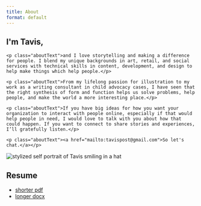 ```yaml
---
title: About
format: default
---
```


<article class="aboutContainer">
  <div>
    <h1 class="aboutText lessLeading">I'm Tavis,</h1>

    <p class="aboutText">and I love storytelling and making a difference for people. I blend my unique backgrounds in art, retail, and social services with technical skills in content, development, and design to help make things which help people.</p>

    <p class="aboutText">From my lifelong passion for illustration to my work as a writing consultant in child advocacy cases, I have seen that the right synthesis of form and function helps us solve problems, help people, and make the world a more interesting place.</p>

    <p class="aboutText">If you have big ideas for how you want your organization to interact with people online, especially if that would help people in need, I would love to talk with you about how that could happen. If you want to connect to share stories and experiences, I’ll gratefully listen.</p>

    <p class="aboutText"><a href="mailto:tavispost@gmail.com">So let's chat.</a></p>
  </div>

  <img src="images/selfPortrait.png" alt="stylized self portrait of Tavis smiling in a hat" class="selfPortrait">
</article>

<article class="smallerBreak flexBaseline flexRow flexWrap">
  <h2>Resume</h2>
  <ul class="flexRow flexWrap listStyleNone spaceToLeft">
    <li>
      <a href="c_tavis_post_ux_resume.pdf">shorter pdf</a>
    </li>
    <li class="spaceToLeft">
      <a href="c_tavis_post_single_column_resume.docx">longer docx</a>
    </li>
  </ul>
</article>
